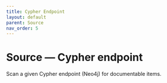 ```yaml
---
title: Cypher Endpoint
layout: default
parent: Source
nav_order: 5
---
```


# Source &mdash; Cypher endpoint

Scan a given Cypher endpoint (Neo4j) for documentable items.
